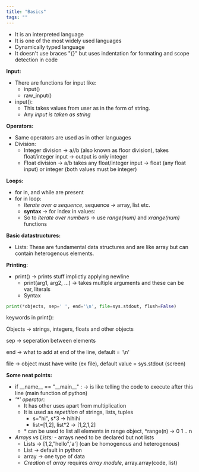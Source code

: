 ```yaml
---
title: "Basics"
tags: ""
---
```

-   It is an interpreted language
-   It is one of the most widely used languages
-   Dynamically typed language
-   It doesn't use braces "{}" but uses indentation for formating and scope detection in code

**Input:**

-   There are functions for input like:
    -   input()
    -   raw_input()
-   input():
    -   This takes values from user as in the form of string.
    -   Any _input is taken as string_

**Operators:**

-   Same operators are used as in other languages
-   Division:
    -   Integer division → a//b (also known as floor division), takes float/integer input → output is only integer
    -   Float division → a/b takes any float/integer input → float (any float input) or integer (both values must be integer)

**Loops:**

-   for in, and while are present
-   for in loop:
    -   _Iterate over a sequence_, sequence → array, list etc.
    -   **syntax** → for index in values:
    -   So to _iterate over numbers_ → use _range(num)_ and _xrange(num)_ functions

**Basic datastructures:**

-   Lists: These are fundamental data structures and are like array but can contain heterogenous elements.

**Printing:**

-   print() → prints stuff implictly applying newline
    -   print(arg1, arg2, ...) → takes multiple arguments and these can be var, literals
    -   Syntax

```Python
print(*objects, sep=' ', end='\n', file=sys.stdout, flush=False)
```

keywords in print():

Objects → strings, integers, floats and other objects

sep → seperation between elements

end → what to add at end of the line, default = '\\n'

file → object must have write (ex file), default value = sys.stdout (screen)

**Some neat points:**

-   if \_\_name\_\_ == "\_\_main\_\_" : → is like telling the code to execute after this line (main function of python)
-   _'\*' operator:_
    -   It has other uses apart from multiplication
    -   It is used as _repetition_ of strings, lists, tuples
        -   s="hi", s\*3 → hihihi
        -   list=[1,2], list\*2 → [1,2,1,2]
    -   \* can be used to list all elements in range object, \*range(n) → 0 1 .. n
-   _Arrays vs Lists:_
    		\- arrays need to be declared but not lists
    -   Lists → [1,2,"hello",'a'] \(can be homogenous and heterogenous)
    -   List → default in python
    -   array → one type of data
    -   _Creation_ of _array_ requires _array module_, array.array(code, list)
